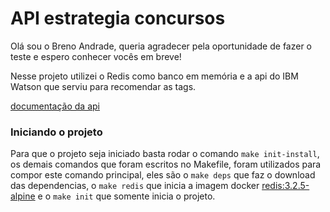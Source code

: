 # API estrategia concursos

Olá sou o Breno Andrade, queria agradecer pela oportunidade de fazer o teste e espero conhecer vocês em breve!

Nesse projeto utilizei o Redis como banco em memória e a api do IBM Watson que serviu para recomendar as tags.

[documentação da api](https://estrategia.docs.apiary.io/#)

###  Iniciando o projeto

Para que o projeto seja iniciado basta rodar o comando `make init-install`, os demais comandos que foram escritos no Makefile, foram utilizados para compor este comando principal, eles são o `make deps` que faz o download das dependencias, o `make redis` que inicia a imagem docker [redis:3.2.5-alpine](https://hub.docker.com/_/redis) e o `make init` que somente inicia o projeto.